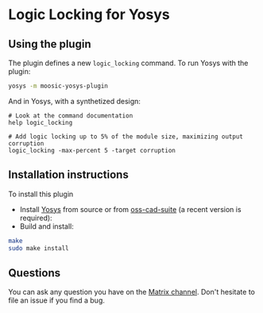 
# Logic Locking for Yosys


## Using the plugin

The plugin defines a new `logic_locking` command. To run Yosys with the plugin:

```sh
yosys -m moosic-yosys-plugin
```

And in Yosys, with a synthetized design:
```
# Look at the command documentation
help logic_locking

# Add logic locking up to 5% of the module size, maximizing output corruption
logic_locking -max-percent 5 -target corruption
```

## Installation instructions

To install this plugin
- Install [Yosys](https://github.com/YosysHQ/yosys) from source or from [oss-cad-suite](https://github.com/YosysHQ/oss-cad-suite-build) (a recent version is required):
- Build and install:
```sh
make
sudo make install
```


## Questions

You can ask any question you have on the [Matrix channel](https://app.element.io/#/room/#moosic-yosys-plugin:matrix.org). Don't hesitate to file an issue if you find a bug.
